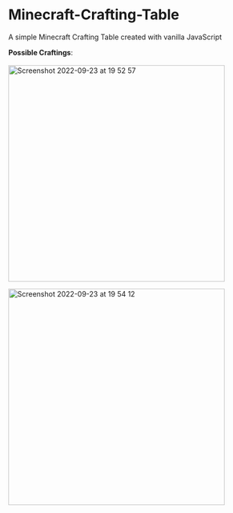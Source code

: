 # Minecraft-Crafting-Table
A simple Minecraft Crafting Table created with vanilla JavaScript

<b>Possible Craftings</b>: <br><br>
<img width="432" alt="Screenshot 2022-09-23 at 19 52 57" src="https://user-images.githubusercontent.com/88822812/192027883-a3bb2398-5e55-4a4f-94f3-aeb28dd3a476.png">

<img width="432" alt="Screenshot 2022-09-23 at 19 54 12" src="https://user-images.githubusercontent.com/88822812/192028112-1fd4cae9-e6ab-47d2-93d4-e85a5a9284d6.png">
